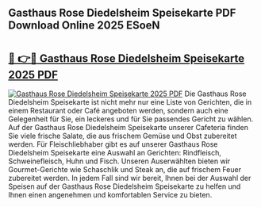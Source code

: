 ## Gasthaus Rose Diedelsheim Speisekarte PDF Download Online 2025 ESoeN

# <h2><a href="http://gcdhwx.nevu.top/?p=Gasthaus+Rose+Diedelsheim+Speisekarte">🔗 👉🔴 Gasthaus Rose Diedelsheim Speisekarte 2025 PDF</a></h2>

[![Gasthaus Rose Diedelsheim Speisekarte 2025 PDF](https://i.imgur.com/dBaPXMq.png)](http://gcdhwx.nevu.top/?p=Gasthaus+Rose+Diedelsheim+Speisekarte)
Die Gasthaus Rose Diedelsheim Speisekarte ist nicht mehr nur eine Liste von Gerichten, die in einem Restaurant oder Café angeboten werden, sondern auch eine Gelegenheit für Sie, ein leckeres und für Sie passendes Gericht zu wählen. Auf der Gasthaus Rose Diedelsheim Speisekarte unserer Cafeteria finden Sie viele frische Salate, die aus frischem Gemüse und Obst zubereitet werden. Für Fleischliebhaber gibt es auf unserer Gasthaus Rose Diedelsheim Speisekarte eine Auswahl an Gerichten: Rindfleisch, Schweinefleisch, Huhn und Fisch. Unseren Auserwählten bieten wir Gourmet-Gerichte wie Schaschlik und Steak an, die auf frischem Feuer zubereitet werden. In jedem Fall sind wir bereit, Ihnen bei der Auswahl der Speisen auf der Gasthaus Rose Diedelsheim Speisekarte zu helfen und Ihnen einen angenehmen und komfortablen Service zu bieten.
